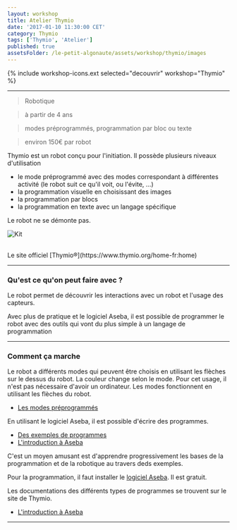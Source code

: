 ```yaml
---
layout: workshop
title: Atelier Thymio
date: '2017-01-10 11:30:00 CET'
category: Thymio
tags: ['Thymio', 'Atelier']
published: true
assetsFolder: /le-petit-algonaute/assets/workshop/thymio/images
---
```


{% include workshop-icons.ext selected="decouvrir" workshop="Thymio" %}

---

>    Robotique

>    à partir de 4 ans

>    modes préprogrammés, programmation par bloc ou texte

>    environ 150€ par robot


Thymio est un robot conçu pour l'initiation. Il possède plusieurs niveaux d'utilisation
- le mode préprogrammé avec des modes correspondant à différentes activité (le robot suit ce qu'il voit, ou l'évite, ...)
- la programmation visuelle en choisissant des images
- la programmation par blocs
- la programmation en texte avec un langage spécifique

Le robot ne se démonte pas.

![Kit]({{page.assetsFolder}}/thymio2.png)

<br>
Le site officiel [Thymio®](https://www.thymio.org/home-fr:home)


---

### Qu'est ce qu'on peut faire avec ?

Le robot permet de découvrir les interactions avec un robot et l'usage des capteurs.

Avec plus de pratique et le logiciel Aseba, il est possible de programmer le robot avec des outils qui vont du plus simple à un langage de programmation

---

### Comment ça marche

Le robot a différents modes qui peuvent être choisis en utilisant les flèches sur le dessus du robot.
La couleur change selon le mode.
Pour cet usage, il n'est pas nécessaire d'avoir un ordinateur. Les modes fonctionnent en utilisant les flèches du robot.

- [Les modes préprogrammés](https://www.thymio.org/fr:thymiostarting)

En utilisant le logiciel Aseba, il est possible d'écrire des programmes.

- [Des exemples de programmes](https://www.thymio.org/fr:thymio)
- [L'introduction à Aseba](https://www.thymio.org/fr:start)

C'est un moyen amusant est d'apprendre progressivement les bases de la programmation et de la robotique au travers deds exemples.


Pour la programmation, il faut installer le [logiciel Aseba](https://www.thymio.org/fr:start). Il est gratuit.

Les documentations des différents types de programmes se trouvent sur le site de Thymio.

- [L'introduction à Aseba](https://www.thymio.org/fr:start)

---
